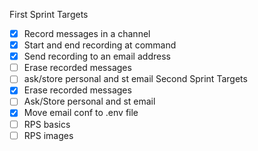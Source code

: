 First Sprint Targets
- [x] Record messages in a channel
- [x] Start and end recording at command
- [x] Send recording to an email address
- [ ] Erase recorded messages
- [ ] ask/store personal and st email
Second Sprint Targets
- [x] Erase recorded messages
- [ ] Ask/Store personal and st email
- [x] Move email conf to .env file
- [ ] RPS basics
- [ ] RPS images
